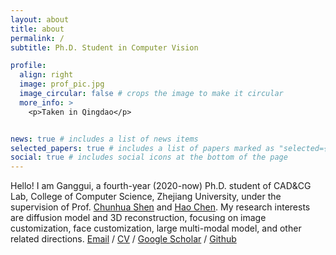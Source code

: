 ```yaml
---
layout: about
title: about
permalink: /
subtitle: Ph.D. Student in Computer Vision

profile:
  align: right
  image: prof_pic.jpg
  image_circular: false # crops the image to make it circular
  more_info: >
    <p>Taken in Qingdao</p>


news: true # includes a list of news items
selected_papers: true # includes a list of papers marked as "selected={true}"
social: true # includes social icons at the bottom of the page
---
```


Hello! I am Ganggui, a fourth-year (2020-now) Ph.D. student of CAD&CG Lab, College of Computer Science, Zhejiang University, under the supervision of Prof. [Chunhua Shen](https://cshen.github.io) and [Hao Chen](https://scholar.google.com/citations?user=FaOqRpcAAAAJ). My research interests are diffusion model and 3D reconstruction, focusing on image customization, face customization, large multi-modal model, and other related directions.
[Email](dingangui@zju.edu.cn) / [CV](https://dingangui.github.io/cv/) / [Google Scholar](https://scholar.google.com/citations?user=ghX2VWkAAAAJ) / [Github](https://github.com/dingangui)